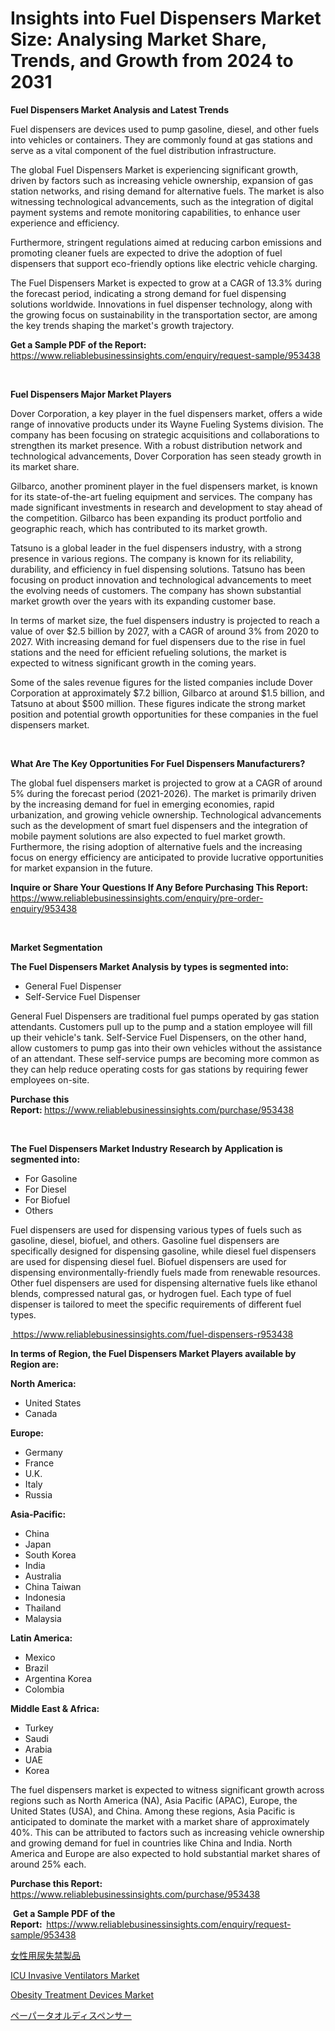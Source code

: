 <p><h1>Insights into Fuel Dispensers Market Size: Analysing Market Share, Trends, and Growth from 2024 to 2031</h1></p><p><strong>Fuel Dispensers Market Analysis and Latest Trends</strong></p>
<p><p>Fuel dispensers are devices used to pump gasoline, diesel, and other fuels into vehicles or containers. They are commonly found at gas stations and serve as a vital component of the fuel distribution infrastructure.</p><p>The global Fuel Dispensers Market is experiencing significant growth, driven by factors such as increasing vehicle ownership, expansion of gas station networks, and rising demand for alternative fuels. The market is also witnessing technological advancements, such as the integration of digital payment systems and remote monitoring capabilities, to enhance user experience and efficiency.</p><p>Furthermore, stringent regulations aimed at reducing carbon emissions and promoting cleaner fuels are expected to drive the adoption of fuel dispensers that support eco-friendly options like electric vehicle charging.</p><p>The Fuel Dispensers Market is expected to grow at a CAGR of 13.3% during the forecast period, indicating a strong demand for fuel dispensing solutions worldwide. Innovations in fuel dispenser technology, along with the growing focus on sustainability in the transportation sector, are among the key trends shaping the market's growth trajectory.</p></p>
<p><strong>Get a Sample PDF of the Report:&nbsp;</strong> <a href="https://www.reliablebusinessinsights.com/enquiry/request-sample/953438">https://www.reliablebusinessinsights.com/enquiry/request-sample/953438</a></p>
<p>&nbsp;</p>
<p><strong>Fuel Dispensers Major Market Players</strong></p>
<p><p>Dover Corporation, a key player in the fuel dispensers market, offers a wide range of innovative products under its Wayne Fueling Systems division. The company has been focusing on strategic acquisitions and collaborations to strengthen its market presence. With a robust distribution network and technological advancements, Dover Corporation has seen steady growth in its market share.</p><p>Gilbarco, another prominent player in the fuel dispensers market, is known for its state-of-the-art fueling equipment and services. The company has made significant investments in research and development to stay ahead of the competition. Gilbarco has been expanding its product portfolio and geographic reach, which has contributed to its market growth.</p><p>Tatsuno is a global leader in the fuel dispensers industry, with a strong presence in various regions. The company is known for its reliability, durability, and efficiency in fuel dispensing solutions. Tatsuno has been focusing on product innovation and technological advancements to meet the evolving needs of customers. The company has shown substantial market growth over the years with its expanding customer base.</p><p>In terms of market size, the fuel dispensers industry is projected to reach a value of over $2.5 billion by 2027, with a CAGR of around 3% from 2020 to 2027. With increasing demand for fuel dispensers due to the rise in fuel stations and the need for efficient refueling solutions, the market is expected to witness significant growth in the coming years.</p><p>Some of the sales revenue figures for the listed companies include Dover Corporation at approximately $7.2 billion, Gilbarco at around $1.5 billion, and Tatsuno at about $500 million. These figures indicate the strong market position and potential growth opportunities for these companies in the fuel dispensers market.</p></p>
<p>&nbsp;</p>
<p><strong>What Are The Key Opportunities For Fuel Dispensers Manufacturers?</strong></p>
<p><p>The global fuel dispensers market is projected to grow at a CAGR of around 5% during the forecast period (2021-2026). The market is primarily driven by the increasing demand for fuel in emerging economies, rapid urbanization, and growing vehicle ownership. Technological advancements such as the development of smart fuel dispensers and the integration of mobile payment solutions are also expected to fuel market growth. Furthermore, the rising adoption of alternative fuels and the increasing focus on energy efficiency are anticipated to provide lucrative opportunities for market expansion in the future.</p></p>
<p><strong>Inquire or Share Your Questions If Any Before Purchasing This Report:</strong> <a href="https://www.reliablebusinessinsights.com/enquiry/pre-order-enquiry/953438">https://www.reliablebusinessinsights.com/enquiry/pre-order-enquiry/953438</a></p>
<p>&nbsp;</p>
<p><strong>Market Segmentation</strong></p>
<p><strong>The Fuel Dispensers Market Analysis by types is segmented into:</strong></p>
<p><ul><li>General Fuel Dispenser</li><li>Self-Service Fuel Dispenser</li></ul></p>
<p><p>General Fuel Dispensers are traditional fuel pumps operated by gas station attendants. Customers pull up to the pump and a station employee will fill up their vehicle's tank. Self-Service Fuel Dispensers, on the other hand, allow customers to pump gas into their own vehicles without the assistance of an attendant. These self-service pumps are becoming more common as they can help reduce operating costs for gas stations by requiring fewer employees on-site.</p></p>
<p><strong>Purchase this Report:&nbsp;</strong><a href="https://www.reliablebusinessinsights.com/purchase/953438">https://www.reliablebusinessinsights.com/purchase/953438</a></p>
<p>&nbsp;</p>
<p><strong>The Fuel Dispensers Market Industry Research by Application is segmented into:</strong></p>
<p><ul><li>For Gasoline</li><li>For Diesel</li><li>For Biofuel</li><li>Others</li></ul></p>
<p><p>Fuel dispensers are used for dispensing various types of fuels such as gasoline, diesel, biofuel, and others. Gasoline fuel dispensers are specifically designed for dispensing gasoline, while diesel fuel dispensers are used for dispensing diesel fuel. Biofuel dispensers are used for dispensing environmentally-friendly fuels made from renewable resources. Other fuel dispensers are used for dispensing alternative fuels like ethanol blends, compressed natural gas, or hydrogen fuel. Each type of fuel dispenser is tailored to meet the specific requirements of different fuel types.</p></p>
<p><a href="https://www.reliablebusinessinsights.com/fuel-dispensers-r953438">&nbsp;https://www.reliablebusinessinsights.com/fuel-dispensers-r953438</a></p>
<p><strong>In terms of Region, the Fuel Dispensers Market Players available by Region are:</strong></p>
<p>
    <p> <strong> North America: </strong>
        <ul>
            <li>United States</li>
            <li>Canada</li>
        </ul>
        </p> 
    <p> <strong> Europe: </strong>
        <ul>
            <li>Germany</li>
            <li>France</li>
            <li>U.K.</li>
            <li>Italy</li>
            <li>Russia</li>
        </ul>
        </p> 
    <p> <strong> Asia-Pacific: </strong>
        <ul>
            <li>China</li>
            <li>Japan</li>
            <li>South Korea</li>
            <li>India</li>
            <li>Australia</li>
            <li>China Taiwan</li>
            <li>Indonesia</li>
            <li>Thailand</li>
            <li>Malaysia</li>
        </ul>
        </p> 
    <p> <strong> Latin America: </strong>
        <ul>
            <li>Mexico</li>
            <li>Brazil</li>
            <li>Argentina Korea</li>
            <li>Colombia</li>
        </ul>
        </p> 
    <p> <strong> Middle East & Africa: </strong>
        <ul>
            <li>Turkey</li>
            <li>Saudi</li>
            <li>Arabia</li>
            <li>UAE</li>
            <li>Korea</li>
        </ul>
    </p>
    </p>
<p><p>The fuel dispensers market is expected to witness significant growth across regions such as North America (NA), Asia Pacific (APAC), Europe, the United States (USA), and China. Among these regions, Asia Pacific is anticipated to dominate the market with a market share of approximately 40%. This can be attributed to factors such as increasing vehicle ownership and growing demand for fuel in countries like China and India. North America and Europe are also expected to hold substantial market shares of around 25% each.</p></p>
<p><strong>Purchase this Report: </strong><a href="https://www.reliablebusinessinsights.com/purchase/953438">https://www.reliablebusinessinsights.com/purchase/953438</a></p>
<p>&nbsp;<strong>Get a Sample PDF of the Report:&nbsp;&nbsp;</strong><a href="https://www.reliablebusinessinsights.com/enquiry/request-sample/953438">https://www.reliablebusinessinsights.com/enquiry/request-sample/953438</a></p>
<p><strong></strong></p>
<p><p><a href="https://github.com/leigh4852023/Market-Research-Report-List-2/blob/main/5991120174352.md">女性用尿失禁製品</a></p><p><a href="https://github.com/waylose1223/Market-Research-Report-List-1/blob/main/icu-invasive-ventilators-market.md">ICU Invasive Ventilators Market</a></p><p><a href="https://github.com/itulahketika112/Market-Research-Report-List-1/blob/main/obesity-treatment-devices-market.md">Obesity Treatment Devices Market</a></p><p><a href="https://github.com/SimeonBode1/Market-Research-Report-List-1/blob/main/4369844174353.md">ペーパータオルディスペンサー</a></p></p>